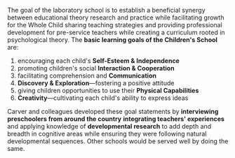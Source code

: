 <p><span style=font-weight: 400;>The goal of the laboratory school is to establish a beneficial synergy between educational theory research and practice while facilitating growth for the Whole Child sharing teaching strategies and providing professional development for pre-service teachers while creating a curriculum rooted in psychological theory. The </span><strong>basic learning goals of the Children's School</strong><span style=font-weight: 400;> are:</span></p>

<ol>  <li> <span style=font-weight: 400;> encouraging each child's </span><strong>Self-Esteem &amp; Independence</strong> </li>  <li> <span style=font-weight: 400;> promoting children's social </span><strong>Interaction &amp; Cooperation</strong> </li>  <li> <span style=font-weight: 400;> facilitating comprehension and </span><strong>Communication</strong> </li>  <li> <span style=font-weight: 400;> </span><strong>Discovery &amp; Exploration</strong><span style=font-weight: 400;>—fostering a positive attitude</span> </li>  <li> <span style=font-weight: 400;> giving children opportunities to use their </span><strong>Physical Capabilities</strong> </li>  <li> <span style=font-weight: 400;> </span><strong>Creativity</strong><span style=font-weight: 400;>—cultivating each child's ability to express ideas</span> </li>  </ol>

<p><span style=font-weight: 400;>Carver and colleagues developed these goal statements by </span><strong>interviewing preschoolers from around the country</strong><span style=font-weight: 400;> </span><strong>integrating teachers' experiences</strong><span style=font-weight: 400;> and applying knowledge of </span><strong>developmental research</strong><span style=font-weight: 400;> to add depth and breadth in cognitive areas while ensuring they were following natural developmental sequences. Other schools would be served well by doing the same.</span></p>
